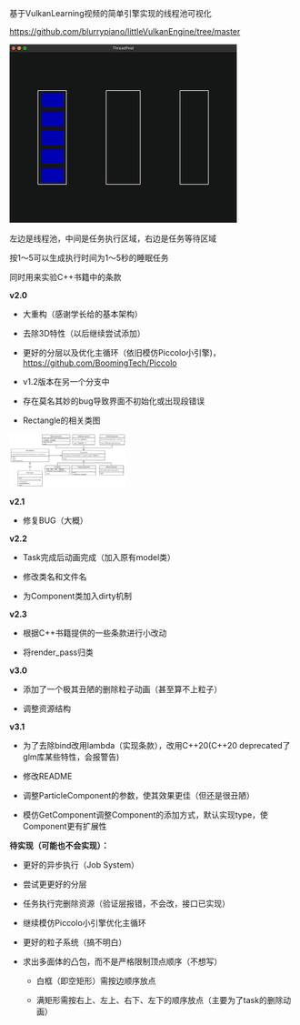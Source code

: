 基于VulkanLearning视频的简单引擎实现的线程池可视化

https://github.com/blurrypiano/littleVulkanEngine/tree/master

![ThreadPool.gif](image/ThreadPool.gif)

左边是线程池，中间是任务执行区域，右边是任务等待区域

按1～5可以生成执行时间为1～5秒的睡眠任务

同时用来实验C++书籍中的条款

**v2.0**

+ 大重构（感谢学长给的基本架构）

+ 去除3D特性（以后继续尝试添加）

+ 更好的分层以及优化主循环（依旧模仿Piccolo小引擎)，https://github.com/BoomingTech/Piccolo

+ v1.2版本在另一个分支中

+ 存在莫名其妙的bug导致界面不初始化或出现段错误

+ Rectangle的相关类图

<img alt="Rectangle.png" src="image/Rectangle.png" style="zoom:20%;"/>

**v2.1**

+ 修复BUG（大概）

**v2.2**

+ Task完成后动画完成（加入原有model类）

+ 修改类名和文件名

+ 为Component类加入dirty机制

**v2.3**

+ 根据C++书籍提供的一些条款进行小改动

+ 将render_pass归类

**v3.0**

+ 添加了一个极其丑陋的删除粒子动画（甚至算不上粒子）

+ 调整资源结构

**v3.1**

+ 为了去除bind改用lambda（实现条款），改用C++20(C++20 deprecated了glm库某些特性，会报警告)

+ 修改README

+ 调整ParticleComponent的参数，使其效果更佳（但还是很丑陋）

+ 模仿GetComponent调整Component的添加方式，默认实现type，使Component更有扩展性

**待实现（可能也不会实现）：**

+ 更好的异步执行（Job System）

+ 尝试更更好的分层

+ 任务执行完删除资源（验证层报错，不会改，接口已实现）

+ 继续模仿Piccolo小引擎优化主循环

+ 更好的粒子系统（搞不明白）

+ 求出多面体的凸包，而不是严格限制顶点顺序（不想写）

    + 白框（即空矩形）需按边顺序放点

    + 满矩形需按右上、左上、右下、左下的顺序放点（主要为了task的删除动画）
